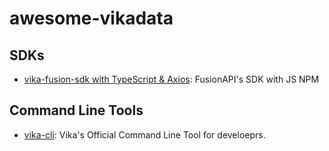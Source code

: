 # awesome-vikadata

## SDKs

- [vika-fusion-sdk with TypeScript & Axios](https://github.com/vikadata/vika-fusion-sdk-typescript-axios): FusionAPI's SDK with JS NPM

## Command Line Tools

- [vika-cli](https://github.com/vikadata/vika-cli): Vika's Official Command Line Tool for develoeprs.
